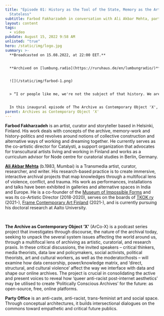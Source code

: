 ```yaml
---
title: "Episode 01: History as the Tool of the State, Memory as the Art of the
  Stateless"
subtitle: Farbod Fakharzadeh in conversation with Ali Akbar Mehta, part 01
layout: content
tags:
  - video
pubdate: August 15, 2022 9:58 AM
unlisted: "true"
hero: /static/img/logo.jpg
summary: >-
  **Broadcasted on 15.08.2022, at 22:00 EET.**


  **Archived on [lumbung.radio](https://ruruhaus.de/en/lumbungradio/)**


  ![](/static/img/farbod-1.png)


  > “I or people like me, we're not the subject of that history. We are objects of that history. We are not the ones doing things, we're not really actors in that history. This history is just things that happened to us. So that's when I was searching for something else, I think for another space in which to think about the past, think about the experiences, think about previous events, but not through that gaze, not through that thing which in itself has the idea of othering and which in itself has the idea of us and them. And in order to find that space that's when I found the space of memory. Of course, the space of memory is something that has been worked with for eternity. It's a very big concept in a lot of communities that haven't been in the ones that have power or aren't the rulers of history or rulers of how history is written. You can find traces of that all the way from the black experience in the United States to the Jewish diaspora experience, to today the Palestinian experience, to the indigenous struggle. They all are spaces that work with memory and memories are what have saved them. Memories are what has given them this moment of reflection and this moment of connection because they are ruled by histories that don't really treat them like subjects, but rather objects.”


  In this inaugural episode of The Archive as Contemporary Object 'X', we speak with artist, curator and storyteller Farbod Fakharzadeh as he talks about his practice, new projects, the politically charged relationship between history and Memory, and his own situated relationship to them.
parent: Archives as Contemporary Object 'X'
---
```

**Farbod Fakharzadeh** is an artist, curator and storyteller based in Helsinki, Finland. His work deals with concepts of the archive, memory-work and history-politics and revolves around notions of collective construction and alternative ways of working and dreaming together. He currently serves as the co-artistic director for Catalysti, a support organization that advocates for transcultural artists living and working in Finland and works as a curriculum advisor for Node centre for curatorial studies in Berlin, Germany.

**[Ali Akbar Mehta](http://www.aliakbarmehta.com)** (b.1983, Mumbai) is a Transmedia artist, curator, researcher, and writer. His research-based practice is to create immersive, interactive archival projects that map knowledges through a multifocal lens of violence, conflict, and trauma. His work as performances, installations and talks have been exhibited in galleries and alternative spaces in India and Europe. He is a co-founder of the [Museum of Impossible Forms](https://museumofimpossibleforms.org/) and was its co-Artistic Director (2018-2020), serves on the boards of [TKOK ry](https://www.museumofimpossibleforms.org/tkok-ry) (2021-), [Frame Contemporary Art Finland](https://frame-finland.fi/en/about-frame/organisation/) (2021-), and is currently pursuing his doctoral research at Aalto University.

<br/>

**The Archive as Contemporary Object ‘X’** (ArCo-X) is a podcast series project that investigates through discourse, the nature of the archival today, seeking to unpack the several system issues affecting the world around us, through a multifocal lens of archiving as artistic, curatorial, and research praxis. In these critical discussions, the invited speakers – critical thinkers, media theorists, data law and policymakers, social activists, political theorists, art and cultural workers, as well as the moderator/hosts – will examine how data censorship, power/knowledge matrix, and ‘direct, structural, and cultural violence’ affect the way we interface with data and shape our online archives. The project is crucial in consolidating the active and present voices to reveal how ‘queer anti-racist post-internet aesthetics’ may be utilised to create ‘Politically Conscious Archives’ for the future: as open-source, free, online platforms.

**Party Office** is an anti-caste, anti-racist, trans-feminist art and social space. Through conceptual architectures, it builds intersectional dialogues on the commons toward empathetic and critical future publics.
